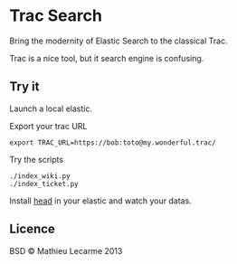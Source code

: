 Trac Search
===========

Bring the modernity of Elastic Search to the classical Trac.

Trac is a nice tool, but it search engine is confusing.

Try it
------

Launch a local elastic.

Export your trac URL

    export TRAC_URL=https://bob:toto@my.wonderful.trac/

Try the scripts

    ./index_wiki.py
    ./index_ticket.py

Install [head](http://mobz.github.com/elasticsearch-head/) in your elastic and watch your datas.


Licence
-------

BSD © Mathieu Lecarme 2013
